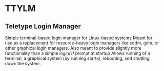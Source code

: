 # TTYLM
## Teletype Login Manager

Simple terminal-based login manager for Linux-based systems
Meant for use as a replacement for resource-heavy login managers like sddm, gdm, or other graphical login managers.
Also meant to provide slightly more functionality than a simple *login(1)* prompt at startup
Allows running of a terminal, a graphical system (by running startx), rebooting, and shutting down the system.
